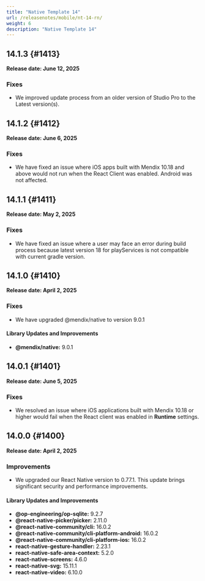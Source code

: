 ```yaml
---
title: "Native Template 14"
url: /releasenotes/mobile/nt-14-rn/
weight: 6
description: "Native Template 14"
---
```


## 14.1.3 {#1413}

**Release date: June 12, 2025**

### Fixes

* We improved update process from an older version of Studio Pro to the Latest version(s).

## 14.1.2 {#1412}

**Release date: June 6, 2025**

### Fixes

* We have fixed an issue where iOS apps built with Mendix 10.18 and above would not run when the React Client was enabled. Android was not affected.

## 14.1.1 {#1411}

**Release date: May 2, 2025**

### Fixes

* We have fixed an issue where a user may face an error during build process because latest version 18 for playServices is not compatible with current gradle version.

## 14.1.0 {#1410}

**Release date: April 2, 2025**

### Fixes

* We have upgraded @mendix/native to version 9.0.1

#### Library Updates and Improvements
* **@mendix/native:** 9.0.1

## 14.0.1 {#1401}

**Release date: June 5, 2025**

### Fixes

* We resolved an issue where iOS applications built with Mendix 10.18 or higher would fail when the React client was enabled in **Runtime** settings.

## 14.0.0 {#1400}

**Release date: April 2, 2025**

### Improvements

* We upgraded our React Native version to 0.77.1. This update brings significant security and performance improvements.

#### Library Updates and Improvements

* **@op-engineering/op-sqlite:** 9.2.7
* **@react-native-picker/picker:** 2.11.0
* **@react-native-community/cli:** 16.0.2
* **@react-native-community/cli-platform-android:** 16.0.2
* **@react-native-community/cli-platform-ios:** 16.0.2
* **react-native-gesture-handler:** 2.23.1
* **react-native-safe-area-context:** 5.2.0
* **react-native-screens:** 4.6.0
* **react-native-svg:** 15.11.1
* **react-native-video:** 6.10.0
